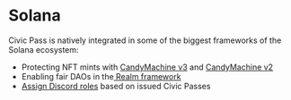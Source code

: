 # Solana

Civic Pass is natively integrated in some of the biggest frameworks of the Solana ecosystem:

* Protecting NFT mints with [CandyMachine v3](adding-civic-pass-protection-to-candy-machine-v3.md) and [CandyMachine v2](adding-captcha-to-candy-machine-v2.md)
* Enabling fair DAOs in the[ Realm framework](dao-governance/)
* [Assign Discord roles](discord.md) based on issued Civic Passes&#x20;
